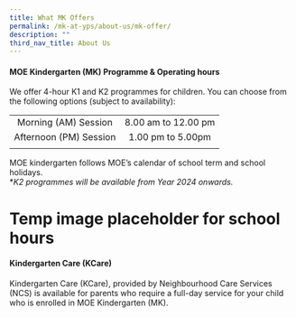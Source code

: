 ```yaml
---
title: What MK Offers
permalink: /mk-at-yps/about-us/mk-offer/
description: ""
third_nav_title: About Us
---
```

#### **MOE Kindergarten (MK) Programme &amp; Operating hours**
We offer 4-hour K1 and K2 programmes for children. You can choose from the following options (subject to availability):

| | |
| :--------: | :--------: |
| Morning (AM) Session | 8.00 am to 12.00 pm |
| Afternoon (PM) Session | 1.00 pm to 5.00pm |
| | |

MOE kindergarten follows MOE’s calendar of school term and school holidays.
<br>**K2 programmes will be available from Year 2024 onwards.*

# Temp image placeholder for school hours

#### **Kindergarten Care (KCare)**
Kindergarten Care (KCare), provided by Neighbourhood Care Services (NCS) is available for parents who require a full-day service for your child who is enrolled in MOE Kindergarten (MK).
